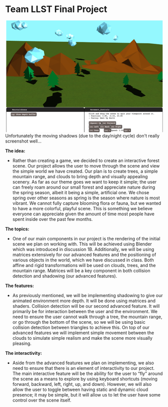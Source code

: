 # Team LLST Final Project

![Final version](assets/final_proj2.png)
Unfortunately the moving shadows (due to the day/night cycle) don't really screenshot well...

**The idea:**
* Rather than creating a game, we decided to create an interactive forest scene. Our project allows the user to move through the scene and view the simple world we have created. Our plan is to create trees, a simple mountain range, and clouds to bring depth and visually appealing scenery. As far as our theme goes we want to keep it simple; the user can freely roam around our small forest and appreciate nature during the spring season, albeit it being a simple, artificial one. We chose spring over other seasons as spring is the season where nature is most vibrant. We cannot fully capture blooming flora or fauna, but we wanted to have a more colorful, playful scene. This is something we believe everyone can appreciate given the amount of time most people have spent inside over the past few months.

**The topics:**
* One of our main components in our project is the rendering of the initial scene we plan on working with. This will be achieved using Blender which was introduced in discussion 1B. Additionally, we will be using matrices extensively for our advanced features and the positioning of various objects in the world, which we have discussed in class. Both affine and rigid transformations will be used on clouds, trees, and the mountain range. Matrices will be a key component in both collision detection and shadowing (our advanced features).

**The features:**
* As previously mentioned, we will be implementing shadowing to give our animated environment more depth. It will be done using matrices and shaders. Collision detection will be our second advanced feature. It will primarily be for interaction between the user and the environment. We need to ensure the user cannot walk through a tree, the mountain range, or go through the bottom of the scene, so we will be using basic collision detection between triangles to achieve this. On top of our advanced features we will implement simple movement between the clouds to simulate simple realism and make the scene more visually pleasing.

**The interactivity:**
* Aside from the advanced features we plan on implementing, we also need to ensure that there is an element of interactivity to our project. The main interactive feature will be the ability for the user to “fly” around the scene as a means to explore by using keyboard shortcuts (moving forward, backward, left, right, up, and down). However, we will also allow the user to toggle between having static and dynamic cloud presence; it may be simple, but it will allow us to let the user have some control over the scene itself.
